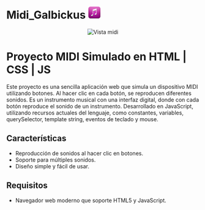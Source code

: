 # Midi_Galbickus <img src="images/music_audio_sound.png" alt="music" width="32"/>

<div align="center">
    <img src="https://github.com/user-attachments/assets/43b12c04-9d23-4bb8-a2d4-9ee5097bff2c" alt="Vista midi" width="300"/>
</div>


# Proyecto MIDI Simulado en HTML | CSS | JS

Este proyecto es una sencilla aplicación web que simula un dispositivo MIDI utilizando botones. Al hacer clic en cada botón, se reproducen diferentes sonidos.
Es un instrumento musical con una interfaz digital, donde con cada botón reproduce el sonido de un instrumento. Desarrollado en  JavaScript,  utilizando recursos actuales del lenguaje, como constantes, variables, querySelector, template string, eventos de teclado y mouse.

## Características

- Reproducción de sonidos al hacer clic en botones.
- Soporte para múltiples sonidos.
- Diseño simple y fácil de usar.

## Requisitos

- Navegador web moderno que soporte HTML5 y JavaScript.



